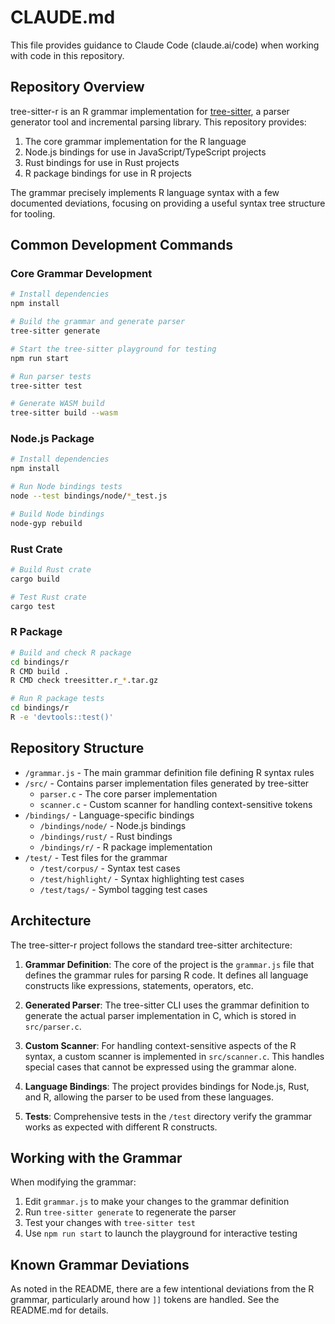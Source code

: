 # CLAUDE.md

This file provides guidance to Claude Code (claude.ai/code) when working with code in this repository.

## Repository Overview

tree-sitter-r is an R grammar implementation for [tree-sitter](https://github.com/tree-sitter/tree-sitter), a parser generator tool and incremental parsing library. This repository provides:

1. The core grammar implementation for the R language
2. Node.js bindings for use in JavaScript/TypeScript projects
3. Rust bindings for use in Rust projects
4. R package bindings for use in R projects

The grammar precisely implements R language syntax with a few documented deviations, focusing on providing a useful syntax tree structure for tooling.

## Common Development Commands

### Core Grammar Development

```bash
# Install dependencies
npm install

# Build the grammar and generate parser
tree-sitter generate

# Start the tree-sitter playground for testing
npm run start

# Run parser tests
tree-sitter test

# Generate WASM build
tree-sitter build --wasm
```

### Node.js Package

```bash
# Install dependencies
npm install

# Run Node bindings tests
node --test bindings/node/*_test.js

# Build Node bindings
node-gyp rebuild
```

### Rust Crate

```bash
# Build Rust crate
cargo build

# Test Rust crate
cargo test
```

### R Package

```bash
# Build and check R package
cd bindings/r
R CMD build .
R CMD check treesitter.r_*.tar.gz

# Run R package tests
cd bindings/r
R -e 'devtools::test()'
```

## Repository Structure

- `/grammar.js` - The main grammar definition file defining R syntax rules
- `/src/` - Contains parser implementation files generated by tree-sitter
  - `parser.c` - The core parser implementation
  - `scanner.c` - Custom scanner for handling context-sensitive tokens
- `/bindings/` - Language-specific bindings
  - `/bindings/node/` - Node.js bindings
  - `/bindings/rust/` - Rust bindings
  - `/bindings/r/` - R package implementation
- `/test/` - Test files for the grammar
  - `/test/corpus/` - Syntax test cases
  - `/test/highlight/` - Syntax highlighting test cases
  - `/test/tags/` - Symbol tagging test cases

## Architecture

The tree-sitter-r project follows the standard tree-sitter architecture:

1. **Grammar Definition**: The core of the project is the `grammar.js` file that defines the grammar rules for parsing R code. It defines all language constructs like expressions, statements, operators, etc.

2. **Generated Parser**: The tree-sitter CLI uses the grammar definition to generate the actual parser implementation in C, which is stored in `src/parser.c`.

3. **Custom Scanner**: For handling context-sensitive aspects of the R syntax, a custom scanner is implemented in `src/scanner.c`. This handles special cases that cannot be expressed using the grammar alone.

4. **Language Bindings**: The project provides bindings for Node.js, Rust, and R, allowing the parser to be used from these languages.

5. **Tests**: Comprehensive tests in the `/test` directory verify the grammar works as expected with different R constructs.

## Working with the Grammar

When modifying the grammar:

1. Edit `grammar.js` to make your changes to the grammar definition
2. Run `tree-sitter generate` to regenerate the parser
3. Test your changes with `tree-sitter test`
4. Use `npm run start` to launch the playground for interactive testing

## Known Grammar Deviations

As noted in the README, there are a few intentional deviations from the R grammar, particularly around how `]]` tokens are handled. See the README.md for details.
